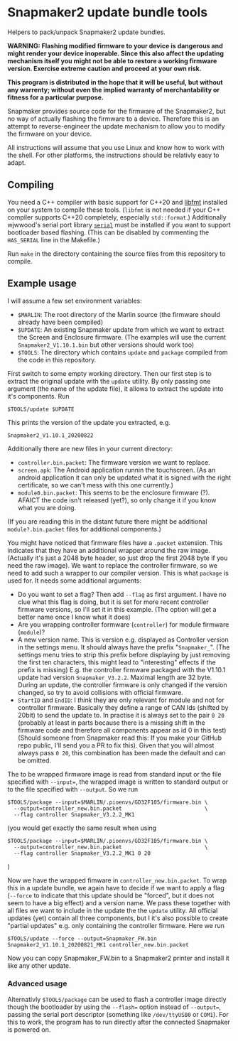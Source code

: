 # Snapmaker2 update bundle tools
Helpers to pack/unpack Snapmaker2 update bundles.

__WARNING: Flashing modified firmware to your device is dangerous and might
render your device inoperable. Since this also affect the updating mechanism
itself you might not be able to restore a working firmware version. Exercise
extreme caution and proceed at your own risk.__

__This program is distributed in the hope that it will be useful, but
without any warrenty; without even the implied warranty of merchantability
or fitness for a particular purpose.__

Snapmaker provides source code for the firmware of the Snapmaker2, but no way of
actually flashing the firmware to a device. Therefore this is an attempt to
reverse-engineer the update mechanism to allow you to modify the firmware on
your device.

All instructions will assume that you use Linux and know how to work with the
shell. For other platforms, the instructions should be relativly easy to adapt.

## Compiling

You need a C++ compiler with basic support for C++20 and [libfmt](https://github.com/fmtlib/fmt)
installed on your system to compile these tools.
(`libfmt` is not needed if your C++ compiler supports C++20 completely, especially `std::format`.)
Additionally wjwwood's serial port library [`serial`](http://wjwwood.io/serial/) must be installed if you want to support bootloader based flashing. (This can be disabled by commenting the `HAS_SERIAL` line in the Makefile.)

Run `make` in the directory containing the source files from this repository to compile.

## Example usage

I will assume a few set environment variables:

  * `$MARLIN`: The root directory of the Marlin source
    (the firmware should already have been compiled)
  * `$UPDATE`: An existing Snapmaker update from which we want to extract the
    Screen and Enclosure firmware. (The examples will use the current
    `Snapmaker2_V1.10.1.bin` but other versions should work too)
  * `$TOOLS`: The directory which contains `update` and `package`  compiled from the
    code in this repository.

First switch to some empty working directory. Then our first step is to extract
the original update with the `update` utility. By only passing one argument (the
name of the update file), it allows to extract the update into it's components. Run

    $TOOLS/update $UPDATE

This prints the version of the update you extracted, e.g.

    Snapmaker2_V1.10.1_20200822

Additionally there are new files in your current directory:

  * `controller.bin.packet`: The firmware version we want to replace.
  * `screen.apk`: The Android application runnin the touchscreen. 
    (As an android application it can only be updated what it is signed with the
    right certificate, so we can't mess with this one currently.)
  * `module0.bin.packet`: This seems to be the enclosure firmware (?). AFAICT the
    code isn't released (yet?), so only change it if you know what you are
    doing.

(If you are reading this in the distant future there might be additional
`module?.bin.packet` files for additional components.)

You might have noticed that firmware files have a `.packet` extension. This
indicates that they have an additional wrapper around the raw image. (Actually
it's just a 2048 byte header, so just drop the first 2048 byte if you need the
raw image).
We want to replace the controller firmware, so we need to add such a wrapper to
our compiler version. This is what `package` is used for. It needs some additional
arguments:

  * Do you want to set a flag? Then add `--flag` as first argument.
    I have no clue what this flag is doing, but it is set for more recent
    controller firmware versions, so I'll set it in this example. (The option
    will get a better name once I know what it does)
  * Are you wrapping controller formware (`controller`) for module firmware
    (`module`)?
  * A new version name. This is version e.g. displayed as Controller version in
    the settings menu. It should always have the prefix "`Snapmaker_`". (The
    settings menu tries to strip this prefix before displaying by just removing
    the first ten characters, this might lead to "interesting" effects if the
    prefix is missing) E.g. the controller firmware packaged with the V1.10.1
    update had version `Snapmaker_V3.2.2`. Maximal length are 32 byte. During an
    update, the controller firmware is only changed if the version changed, so
    try to avoid collisions with official firmware.
  * `StartID` and `EndID`: I *think* they are only relevant for module and not for
    controller firmware. Basically they define a range of CAN Ids
    (shifted by 20bit) to send the update to. In practise it is always set to
    the pair `0 20` (probably at least in parts because there is a missing shift
    in the firmware code and therefore all components appear as id 0 in this
    test) (Should someone from Snapmaker read this: If you make your GitHub repo
    public, I'll send you a PR to fix this). Given that you will almost always pass
    `0 20`, this combination has been made the default and can be omitted.

The to be wrapped firmware image is read from standard input or the file specified
with `--input=`, the wrapped image is written to standard output or to the file
specified with `--output`. So we run

    $TOOLS/package --input=$MARLIN/.pioenvs/GD32F105/firmware.bin \
      --output=controller_new.bin.packet                          \
      --flag controller Snapmaker_V3.2.2_MK1

(you would get exactly the same result when using

    $TOOLS/package --input=$MARLIN/.pioenvs/GD32F105/firmware.bin \
      --output=controller_new.bin.packet                          \
      --flag controller Snapmaker_V3.2.2_MK1 0 20
)

Now we have the wrapped fimware in `controller_new.bin.packet`.
To wrap this in a update bundle, we again have to decide if we want to apply a
flag (`--force` to indicate that this update should be "forced", but it does not
seem to have a big effect) and a version name. We pass these together with all
files we want to include in the update the the `update` utility. All official
updates (yet) contain all three components, but I it's also possible to create
"partial updates" e.g. only containing the controller firmware.
Here we run

    $TOOLS/update --force --output=Snapmaker_FW.bin Snapmaker2_V1.10.1_20200821_MK1 controller_new.bin.packet

Now you can copy Snapmaker_FW.bin to a Snapmaker2 printer and install it like
any other update.

### Advanced usage
Alternativly `$TOOLS/package` can be used to flash a controller image directly though the bootloader by using the `--flash=` option instead of `--output=`, passing the serial port descriptor (something like `/dev/ttyUSB0` or `COM1`). For this to work, the program has to run directly after the connected Snapmaker is powered on.
